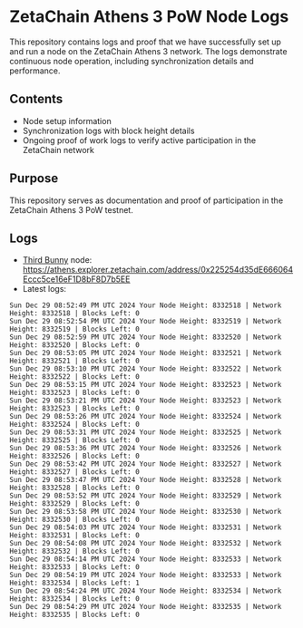 # ZetaChain Athens 3 PoW Node Logs
This repository contains logs and proof that we have successfully set up and run a node on the ZetaChain Athens 3 network. The logs demonstrate continuous node operation, including synchronization details and performance.

## Contents
- Node setup information
- Synchronization logs with block height details
- Ongoing proof of work logs to verify active participation in the ZetaChain network

## Purpose
This repository serves as documentation and proof of participation in the ZetaChain Athens 3 PoW testnet.

## Logs

- [Third Bunny](https://thirdbunny.xyz/) node: https://athens.explorer.zetachain.com/address/0x225254d35dE666064Eccc5ce16eF1D8bF8D7b5EE
- Latest logs:
```
Sun Dec 29 08:52:49 PM UTC 2024 Your Node Height: 8332518 | Network Height: 8332518 | Blocks Left: 0
Sun Dec 29 08:52:54 PM UTC 2024 Your Node Height: 8332519 | Network Height: 8332519 | Blocks Left: 0
Sun Dec 29 08:52:59 PM UTC 2024 Your Node Height: 8332520 | Network Height: 8332520 | Blocks Left: 0
Sun Dec 29 08:53:05 PM UTC 2024 Your Node Height: 8332521 | Network Height: 8332521 | Blocks Left: 0
Sun Dec 29 08:53:10 PM UTC 2024 Your Node Height: 8332522 | Network Height: 8332522 | Blocks Left: 0
Sun Dec 29 08:53:15 PM UTC 2024 Your Node Height: 8332523 | Network Height: 8332523 | Blocks Left: 0
Sun Dec 29 08:53:21 PM UTC 2024 Your Node Height: 8332523 | Network Height: 8332523 | Blocks Left: 0
Sun Dec 29 08:53:26 PM UTC 2024 Your Node Height: 8332524 | Network Height: 8332524 | Blocks Left: 0
Sun Dec 29 08:53:31 PM UTC 2024 Your Node Height: 8332525 | Network Height: 8332525 | Blocks Left: 0
Sun Dec 29 08:53:36 PM UTC 2024 Your Node Height: 8332526 | Network Height: 8332526 | Blocks Left: 0
Sun Dec 29 08:53:42 PM UTC 2024 Your Node Height: 8332527 | Network Height: 8332527 | Blocks Left: 0
Sun Dec 29 08:53:47 PM UTC 2024 Your Node Height: 8332528 | Network Height: 8332528 | Blocks Left: 0
Sun Dec 29 08:53:52 PM UTC 2024 Your Node Height: 8332529 | Network Height: 8332529 | Blocks Left: 0
Sun Dec 29 08:53:58 PM UTC 2024 Your Node Height: 8332530 | Network Height: 8332530 | Blocks Left: 0
Sun Dec 29 08:54:03 PM UTC 2024 Your Node Height: 8332531 | Network Height: 8332531 | Blocks Left: 0
Sun Dec 29 08:54:08 PM UTC 2024 Your Node Height: 8332532 | Network Height: 8332532 | Blocks Left: 0
Sun Dec 29 08:54:14 PM UTC 2024 Your Node Height: 8332533 | Network Height: 8332533 | Blocks Left: 0
Sun Dec 29 08:54:19 PM UTC 2024 Your Node Height: 8332533 | Network Height: 8332534 | Blocks Left: 1
Sun Dec 29 08:54:24 PM UTC 2024 Your Node Height: 8332534 | Network Height: 8332534 | Blocks Left: 0
Sun Dec 29 08:54:29 PM UTC 2024 Your Node Height: 8332535 | Network Height: 8332535 | Blocks Left: 0
```
